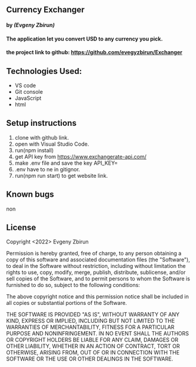 ## Currency Exchanger

#### by _**(Evgeny Zbirun)**_

#### The application let you convert USD to any currency you pick. 



#### the project link to github: https://github.com/evegyzbirun/Exchanger

## Technologies Used:
* VS code
* Git console
* JavaScript
* html

## Setup instructions

1. clone with github link.
2. open with Visual Studio Code.
3. run(npm install)
4. get API key from https://www.exchangerate-api.com/
5. make .env file and save the key API_KEY=
6. .env have to ne in gitignor.
7. run(npm run start) to get website link.



## Known bugs
 non

## License

Copyright <2022> Evgeny Zbirun

Permission is hereby granted, free of charge, to any person obtaining a copy of this software and associated documentation files (the "Software"), to deal in the Software without restriction, including without limitation the rights to use, copy, modify, merge, publish, distribute, sublicense, and/or sell copies of the Software, and to permit persons to whom the Software is furnished to do so, subject to the following conditions:

The above copyright notice and this permission notice shall be included in all copies or substantial portions of the Software.

THE SOFTWARE IS PROVIDED "AS IS", WITHOUT WARRANTY OF ANY KIND, EXPRESS OR IMPLIED, INCLUDING BUT NOT LIMITED TO THE WARRANTIES OF MERCHANTABILITY, FITNESS FOR A PARTICULAR PURPOSE AND NONINFRINGEMENT. IN NO EVENT SHALL THE AUTHORS OR COPYRIGHT HOLDERS BE LIABLE FOR ANY CLAIM, DAMAGES OR OTHER LIABILITY, WHETHER IN AN ACTION OF CONTRACT, TORT OR OTHERWISE, ARISING FROM, OUT OF OR IN CONNECTION WITH THE SOFTWARE OR THE USE OR OTHER DEALINGS IN THE SOFTWARE.
